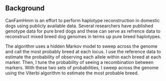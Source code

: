 ## Background 

CanFamHmm is an effort to perform haplotype reconstruction in domestic dogs using publicly available data. Several researchers have published genotype data for pure bred dogs and these can serve as refrence data to reconstruct mixed breed dog genomes in terms up pure breed haplotypes. 

The algorithm uses a hidden Markov model to sweep across the genome and call the most probably breed at each locus. I use the reference data to estimate the probability of observing each allele within each breed at each marker. Then, I tune the probability of seeing a recombination between markers. With these two sets of probabilities, I sweep across the genome using the Viterbi algorithm to estimate the most probable breed.

